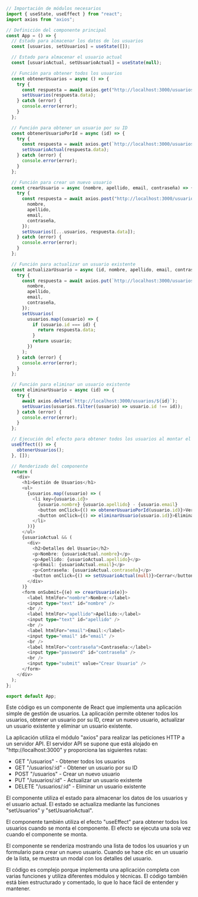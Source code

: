 ```typescript
// Importación de módulos necesarios
import { useState, useEffect } from "react";
import axios from "axios";

// Definición del componente principal
const App = () => {
  // Estado para almacenar los datos de los usuarios
  const [usuarios, setUsuarios] = useState([]);

  // Estado para almacenar el usuario actual
  const [usuarioActual, setUsuarioActual] = useState(null);

  // Función para obtener todos los usuarios
  const obtenerUsuarios = async () => {
    try {
      const respuesta = await axios.get("http://localhost:3000/usuarios");
      setUsuarios(respuesta.data);
    } catch (error) {
      console.error(error);
    }
  };

  // Función para obtener un usuario por su ID
  const obtenerUsuarioPorId = async (id) => {
    try {
      const respuesta = await axios.get(`http://localhost:3000/usuarios/${id}`);
      setUsuarioActual(respuesta.data);
    } catch (error) {
      console.error(error);
    }
  };

  // Función para crear un nuevo usuario
  const crearUsuario = async (nombre, apellido, email, contraseña) => {
    try {
      const respuesta = await axios.post("http://localhost:3000/usuarios", {
        nombre,
        apellido,
        email,
        contraseña,
      });
      setUsuarios([...usuarios, respuesta.data]);
    } catch (error) {
      console.error(error);
    }
  };

  // Función para actualizar un usuario existente
  const actualizarUsuario = async (id, nombre, apellido, email, contraseña) => {
    try {
      const respuesta = await axios.put(`http://localhost:3000/usuarios/${id}`, {
        nombre,
        apellido,
        email,
        contraseña,
      });
      setUsuarios(
        usuarios.map((usuario) => {
          if (usuario.id === id) {
            return respuesta.data;
          }
          return usuario;
        })
      );
    } catch (error) {
      console.error(error);
    }
  };

  // Función para eliminar un usuario existente
  const eliminarUsuario = async (id) => {
    try {
      await axios.delete(`http://localhost:3000/usuarios/${id}`);
      setUsuarios(usuarios.filter((usuario) => usuario.id !== id));
    } catch (error) {
      console.error(error);
    }
  };

  // Ejecución del efecto para obtener todos los usuarios al montar el componente
  useEffect(() => {
    obtenerUsuarios();
  }, []);

  // Renderizado del componente
  return (
    <div>
      <h1>Gestión de Usuarios</h1>
      <ul>
        {usuarios.map((usuario) => (
          <li key={usuario.id}>
            {usuario.nombre} {usuario.apellido} - {usuario.email}
            <button onClick={() => obtenerUsuarioPorId(usuario.id)}>Ver</button>
            <button onClick={() => eliminarUsuario(usuario.id)}>Eliminar</button>
          </li>
        ))}
      </ul>
      {usuarioActual && (
        <div>
          <h2>Detalles del Usuario</h2>
          <p>Nombre: {usuarioActual.nombre}</p>
          <p>Apellido: {usuarioActual.apellido}</p>
          <p>Email: {usuarioActual.email}</p>
          <p>Contraseña: {usuarioActual.contraseña}</p>
          <button onClick={() => setUsuarioActual(null)}>Cerrar</button>
        </div>
      )}
      <form onSubmit={(e) => crearUsuario(e)}>
        <label htmlFor="nombre">Nombre:</label>
        <input type="text" id="nombre" />
        <br />
        <label htmlFor="apellido">Apellido:</label>
        <input type="text" id="apellido" />
        <br />
        <label htmlFor="email">Email:</label>
        <input type="email" id="email" />
        <br />
        <label htmlFor="contraseña">Contraseña:</label>
        <input type="password" id="contraseña" />
        <br />
        <input type="submit" value="Crear Usuario" />
      </form>
    </div>
  );
};

export default App;
```

Este código es un componente de React que implementa una aplicación simple de gestión de usuarios. La aplicación permite obtener todos los usuarios, obtener un usuario por su ID, crear un nuevo usuario, actualizar un usuario existente y eliminar un usuario existente.

La aplicación utiliza el módulo "axios" para realizar las peticiones HTTP a un servidor API. El servidor API se supone que está alojado en "http://localhost:3000" y proporciona las siguientes rutas:

* GET "/usuarios" - Obtener todos los usuarios
* GET "/usuarios/:id" - Obtener un usuario por su ID
* POST "/usuarios" - Crear un nuevo usuario
* PUT "/usuarios/:id" - Actualizar un usuario existente
* DELETE "/usuarios/:id" - Eliminar un usuario existente

El componente utiliza el estado para almacenar los datos de los usuarios y el usuario actual. El estado se actualiza mediante las funciones "setUsuarios" y "setUsuarioActual".

El componente también utiliza el efecto "useEffect" para obtener todos los usuarios cuando se monta el componente. El efecto se ejecuta una sola vez cuando el componente se monta.

El componente se renderiza mostrando una lista de todos los usuarios y un formulario para crear un nuevo usuario. Cuando se hace clic en un usuario de la lista, se muestra un modal con los detalles del usuario.

El código es complejo porque implementa una aplicación completa con varias funciones y utiliza diferentes módulos y técnicas. El código también está bien estructurado y comentado, lo que lo hace fácil de entender y mantener.